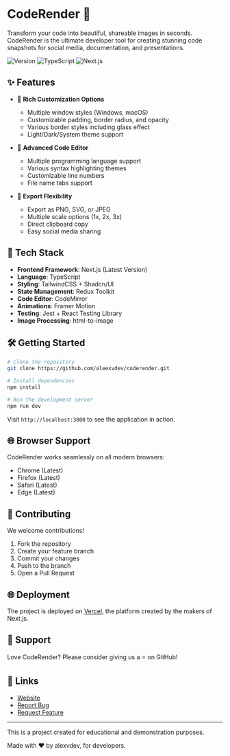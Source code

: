 # CodeRender 📸

Transform your code into beautiful, shareable images in seconds. CodeRender is the ultimate developer tool for creating stunning code snapshots for social media, documentation, and presentations.

![Version](https://img.shields.io/badge/version-1.0.0-green)
![TypeScript](https://img.shields.io/badge/TypeScript-5.0%2B-blue)
![Next.js](https://img.shields.io/badge/Next.js-14.0%2B-black)

## ✨ Features

- 🎨 **Rich Customization Options**
  - Multiple window styles (Windows, macOS)
  - Customizable padding, border radius, and opacity
  - Various border styles including glass effect
  - Light/Dark/System theme support

- 📝 **Advanced Code Editor**
  - Multiple programming language support
  - Various syntax highlighting themes
  - Customizable line numbers
  - File name tabs support

- 💾 **Export Flexibility**
  - Export as PNG, SVG, or JPEG
  - Multiple scale options (1x, 2x, 3x)
  - Direct clipboard copy
  - Easy social media sharing

## 🚀 Tech Stack

- **Frontend Framework**: Next.js (Latest Version)
- **Language**: TypeScript
- **Styling**: TailwindCSS + Shadcn/UI
- **State Management**: Redux Toolkit
- **Code Editor**: CodeMirror
- **Animations**: Framer Motion
- **Testing**: Jest + React Testing Library
- **Image Processing**: html-to-image

## 🛠️ Getting Started

```bash
# Clone the repository
git clone https://github.com/aleexvdev/coderender.git

# Install dependencies
npm install

# Run the development server
npm run dev
```

Visit `http://localhost:3000` to see the application in action.

## 🌐 Browser Support

CodeRender works seamlessly on all modern browsers:
- Chrome (Latest)
- Firefox (Latest)
- Safari (Latest)
- Edge (Latest)

## 🤝 Contributing

We welcome contributions!

1. Fork the repository
2. Create your feature branch
3. Commit your changes
4. Push to the branch
5. Open a Pull Request

## 🌐 Deployment

The project is deployed on [Vercel](https://vercel.com), the platform created by the makers of Next.js.

## 💖 Support

Love CodeRender? Please consider giving us a ⭐️ on GitHub!

## 🔗 Links

- [Website](https://coderender.vercel.app)
- [Report Bug](https://github.com/aleexvdev/coderender/issues)
- [Request Feature](https://github.com/aleexvdev/coderender/issues)

---
This is a project created for educational and demonstration purposes.

Made with ❤️ by alexvdev, for developers.
